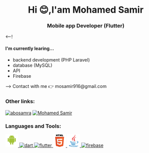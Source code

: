 <h1 align="center">Hi 😊,I'am Mohamed Samir</h1>
<h3 align="center">Mobile app Developer (Flutter)</h3>
<--!
<h4 align="left">I'm currently learing...</h4>
<ul>
  <li>backend development (PHP Laravel)</li>
  <li>database (MySQL)</li>
  <li>API</li>
  <li>Firebase</li>
</ul>
 -->
Contact with me 👉 mosamir916@gmail.com

<h3 align="left">Other links:</h3>
<p align="left">
<a href="https://linkedin.com/in/abosamra001/" target="_blank"><img align="center" src="https://raw.githubusercontent.com/rahuldkjain/github-profile-readme-generator/master/src/images/icons/Social/linked-in-alt.svg" alt="abosamra" height="30" width="40" /></a>
<a href="https://www.facebook.com/profile.php?id=100027507302375" target="_blank"><img align="center" src="https://raw.githubusercontent.com/rahuldkjain/github-profile-readme-generator/master/src/images/icons/Social/facebook.svg" alt="Mohamed Samir" height="30" width="40" /></a>






<h3 align="left">Languages and Tools:</h3>
<p align="left"> <a href="https://developer.android.com" target="_blank" rel="noreferrer"> <img src="https://raw.githubusercontent.com/devicons/devicon/master/icons/android/android-original-wordmark.svg" alt="android" width="40" height="40"/> </a> <a href="https://dart.dev" target="_blank" rel="noreferrer"> <img src="https://www.vectorlogo.zone/logos/dartlang/dartlang-icon.svg" alt="dart" width="40" height="40"/> </a> <a href="https://flutter.dev" target="_blank" rel="noreferrer"> <img src="https://www.vectorlogo.zone/logos/flutterio/flutterio-icon.svg" alt="flutter" width="40" height="40"/> </a>  <a href="https://www.w3.org/html/" target="_blank" rel="noreferrer"> <img src="https://raw.githubusercontent.com/devicons/devicon/master/icons/html5/html5-original-wordmark.svg" alt="html5" width="40" height="40"/> </a> <a href="https://www.java.com" target="_blank" rel="noreferrer"> <img src="https://raw.githubusercontent.com/devicons/devicon/master/icons/java/java-original.svg" alt="java" width="40" height="40"/> </a>
 <a href="https://console.firebase.google.com/u/0/" target="_blank" rel="noreferrer"> <img src="https://www.gstatic.com/mobilesdk/160503_mobilesdk/logo/2x/firebase_28dp.png" alt="firebase" width="40" height="40"/> </a>

